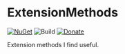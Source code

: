 # ExtensionMethods

[![NuGet](https://img.shields.io/nuget/v/Kritner.ExtensionMethods.svg?style=flat)](https://www.nuget.org/packages/Kritner.ExtensionMethods/) ![Build](https://travis-ci.org/Kritner-Blogs/ExtensionMethods.svg?branch=master)
[![Donate](https://img.shields.io/badge/Donate-PayPal-green.svg)](https://paypal.me/RussellHammett)

Extension methods I find useful.
